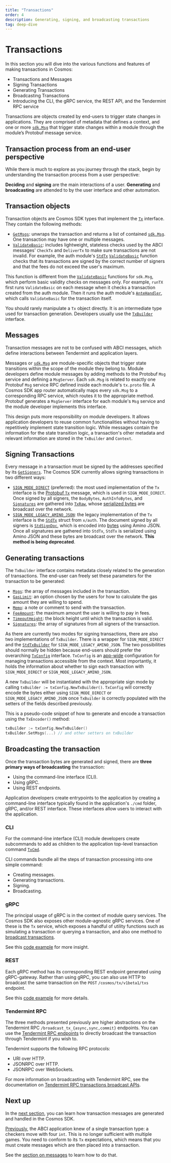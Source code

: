 ```yaml
---
title: "Transactions"
order: 4
description: Generating, signing, and broadcasting transactions
tag: deep-dive
---
```


# Transactions

<HighlightBox type="learning">

In this section you will dive into the various functions and features of making transactions in Cosmos:
    
* Transactions and Messages
* Signing Transactions
* Generating Transactions
* Broadcasting Transactions
* Introducing the CLI, the gRPC service, the REST API, and the Tendermint RPC service

</HighlightBox>

Transactions are objects created by end-users to trigger state changes in applications. They are comprised of metadata that defines a context, and one or more [`sdk.Msg`](https://github.com/cosmos/cosmos-sdk/blob/9fd866e3820b3510010ae172b682d71594cd8c14/types/tx_msg.go#L11-L33) that trigger state changes within a module through the module’s Protobuf message service.

## Transaction process from an end-user perspective

While there is much to explore as you journey through the stack, begin by understanding the transaction process from a user perspective:

<Accordion :items="
    [
        {
            title: 'Decide',
            description: '**Decide** on the messages to put into the transaction. This is normally done with the assistance of a wallet or application and a user interface.'
        },
        {
            title: 'Generate',
            description: '**Generate** the transaction using the Cosmos SDK\'s `TxBuilder`. `TxBuilder` is the preferred way to generate a transaction.'
        },
        {
            title: 'Sign',
            description: '**Sign** the transaction. Transactions must be signed before a validator includes them in a block.'
        },
        {
            title: 'Broadcast',
            description: '**Broadcast** the signed transaction using one of the available interfaces.'
        }
    ]
"/>

<!-- TODO add link to TxBuilder: https://github.com/cosmos/cosmos-sdk/blob/9fd866e3820b3510010ae172b682d71594cd8c14/client/tx_config.go#L36-L46 -->

**Deciding** and **signing** are the main interactions of a user. **Generating** and **broadcasting** are attended to by the user interface and other automation.

## Transaction objects

Transaction objects are Cosmos SDK types that implement the [`Tx`](https://github.com/cosmos/cosmos-sdk/blob/9fd866e3820b3510010ae172b682d71594cd8c14/types/tx_msg.go#L50-L57) interface. They contain the following methods:

* [`GetMsgs`](https://github.com/cosmos/cosmos-sdk/blob/9fd866e3820b3510010ae172b682d71594cd8c14/types/tx_msg.go#L52): unwraps the transaction and returns a list of contained [`sdk.Msg`](https://github.com/cosmos/cosmos-sdk/blob/9fd866e3820b3510010ae172b682d71594cd8c14/types/tx_msg.go#L11-L33). One transaction may have one or multiple messages.
* [`ValidateBasic`](https://github.com/cosmos/cosmos-sdk/blob/9fd866e3820b3510010ae172b682d71594cd8c14/types/tx_msg.go#L56): includes lightweight, stateless checks used by the ABCI messages' `CheckTx` and `DeliverTx` to make sure transactions are not invalid. For example, the auth module's [`StdTx`](https://github.com/cosmos/cosmos-sdk/blob/9fd866e3820b3510010ae172b682d71594cd8c14/x/auth/legacy/legacytx/stdtx.go#L77-L83) [`ValidateBasic`](https://github.com/cosmos/cosmos-sdk/blob/9fd866e3820b3510010ae172b682d71594cd8c14/x/auth/legacy/legacytx/stdtx.go#L100-L126) function checks that its transactions are signed by the correct number of signers and that the fees do not exceed the user's maximum. 

<HighlightBox type="tip">

This function is different from the [`ValidateBasic`](https://github.com/cosmos/cosmos-sdk/blob/9fd866e3820b3510010ae172b682d71594cd8c14/types/tx_msg.go#L24) functions for `sdk.Msg`, which perform basic validity checks on messages only. For example, `runTX` first runs `ValidateBasic` on each message when it checks a transaction created from the auth module. Then it runs the auth module's [`AnteHandler`](https://github.com/cosmos/cosmos-sdk/blob/9fd866e3820b3510010ae172b682d71594cd8c14/types/handler.go#L8), which calls `ValidateBasic` for the transaction itself.

</HighlightBox>



You should rarely manipulate a `Tx` object directly. It is an intermediate type used for transaction generation. Developers usually use the [`TxBuilder`](https://github.com/cosmos/cosmos-sdk/blob/9fd866e3820b3510010ae172b682d71594cd8c14/client/tx_config.go#L36-L46) interface.

## Messages

<HighlightBox type="info">

Transaction messages are not to be confused with ABCI messages, which define interactions between Tendermint and application layers.

</HighlightBox>

Messages or [`sdk.Msg`](https://github.com/cosmos/cosmos-sdk/blob/9fd866e3820b3510010ae172b682d71594cd8c14/types/tx_msg.go#L11-L33) are module-specific objects that trigger state transitions within the scope of the module they belong to. Module developers define module messages by adding methods to the Protobuf `Msg` service and defining a `MsgServer`. Each `sdk.Msg` is related to exactly one Protobuf `Msg` service RPC defined inside each module's `tx.proto` file. A Cosmos SDK app router automatically maps every `sdk.Msg` to a corresponding RPC service, which routes it to the appropriate method. Protobuf generates a `MsgServer` interface for each module's `Msg` service and the module developer implements this interface.

This design puts more responsibility on module developers. It allows application developers to reuse common functionalities without having to repetitively implement state transition logic. While messages contain the information for the state transition logic, a transaction's other metadata and relevant information are stored in the `TxBuilder` and `Context`.

## Signing Transactions

Every message in a transaction must be signed by the addresses specified by its [`GetSigners`](https://github.com/cosmos/cosmos-sdk/blob/9fd866e3820b3510010ae172b682d71594cd8c14/types/tx_msg.go#L32). The Cosmos SDK currently allows signing transactions in two different ways:

* [`SIGN_MODE_DIRECT`](https://github.com/cosmos/cosmos-sdk/blob/9fd866e3820b3510010ae172b682d71594cd8c14/types/tx/signing/signing.pb.go#L36) (preferred): the most used implementation of the `Tx` interface is the [Protobuf `Tx`](https://github.com/cosmos/cosmos-sdk/blob/9fd866e3820b3510010ae172b682d71594cd8c14/types/tx/tx.pb.go#L32-L42) message, which is used in `SIGN_MODE_DIRECT`. Once signed by all signers, the `BodyBytes`, `AuthInfoBytes`, and [`Signatures`](https://github.com/cosmos/cosmos-sdk/blob/9fd866e3820b3510010ae172b682d71594cd8c14/types/tx/tx.pb.go#L113) are gathered into [`TxRaw`](https://github.com/cosmos/cosmos-sdk/blob/9fd866e3820b3510010ae172b682d71594cd8c14/types/tx/tx.pb.go#L103-L114), whose [serialized bytes](https://github.com/cosmos/cosmos-sdk/blob/9fd866e3820b3510010ae172b682d71594cd8c14/types/tx/tx.pb.go#L125-L136) are broadcast over the network.
* [`SIGN_MODE_LEGACY_AMINO_JSON`](https://github.com/cosmos/cosmos-sdk/blob/9fd866e3820b3510010ae172b682d71594cd8c14/types/tx/signing/signing.pb.go#L43): the legacy implementation of the `Tx` interface is the [`StdTx`](https://github.com/cosmos/cosmos-sdk/blob/9fd866e3820b3510010ae172b682d71594cd8c14/x/auth/legacy/legacytx/stdtx.go#L77-L83) struct from `x/auth`. The document signed by all signers is [`StdSignDoc`](https://github.com/cosmos/cosmos-sdk/blob/9fd866e3820b3510010ae172b682d71594cd8c14/x/auth/legacy/legacytx/stdsign.go#L24-L32), which is encoded into [bytes](https://github.com/cosmos/cosmos-sdk/blob/9fd866e3820b3510010ae172b682d71594cd8c14/x/auth/legacy/legacytx/stdsign.go#L35-L58) using Amino JSON. Once all signatures are gathered into `StdTx`, `StdTx` is serialized using Amino JSON and these bytes are broadcast over the network. **This method is being deprecated**.

## Generating transactions

The `TxBuilder` interface contains metadata closely related to the generation of transactions. The end-user can freely set these parameters for the transaction to be generated:

* [`Msgs`](https://github.com/cosmos/cosmos-sdk/blob/9fd866e3820b3510010ae172b682d71594cd8c14/client/tx_config.go#L39): the array of messages included in the transaction.
* [`GasLimit`](https://github.com/cosmos/cosmos-sdk/blob/9fd866e3820b3510010ae172b682d71594cd8c14/client/tx_config.go#L43): an option chosen by the users for how to calculate the gas amount they are willing to spend.
* [`Memo`](https://github.com/cosmos/cosmos-sdk/blob/9fd866e3820b3510010ae172b682d71594cd8c14/client/tx_config.go#L41): a note or comment to send with the transaction.
* [`FeeAmount`](https://github.com/cosmos/cosmos-sdk/blob/9fd866e3820b3510010ae172b682d71594cd8c14/client/tx_config.go#L42): the maximum amount the user is willing to pay in fees.
* [`TimeoutHeight`](https://github.com/cosmos/cosmos-sdk/blob/9fd866e3820b3510010ae172b682d71594cd8c14/client/tx_config.go#L44): the block height until which the transaction is valid.
* [`Signatures`](https://github.com/cosmos/cosmos-sdk/blob/9fd866e3820b3510010ae172b682d71594cd8c14/client/tx_config.go#L40): the array of signatures from all signers of the transaction.

As there are currently two modes for signing transactions, there are also two implementations of `TxBuilder`. There is a wrapper for `SIGN_MODE_DIRECT` and the [`StdTxBuilder`](https://github.com/cosmos/cosmos-sdk/blob/8fc9f76329dd2433d9b258a867500de419522619/x/auth/migrations/legacytx/stdtx_builder.go#L18-L21) for `SIGN_MODE_LEGACY_AMINO_JSON`. The two possibilities should normally be hidden because end-users should prefer the overarching [`TxConfig`](https://github.com/cosmos/cosmos-sdk/blob/a72f6a8d4fcb1328ead8f14e212c95c1c0c6d64d/client/tx_config.go#L25-L31) interface. `TxConfig` is an [app-wide](https://github.com/cosmos/cosmos-sdk/blob/a72f6a8d4fcb1328ead8f14e212c95c1c0c6d64d/client/context.go#L46) configuration for managing transactions accessible from the context. Most importantly, it holds the information about whether to sign each transaction with `SIGN_MODE_DIRECT` or `SIGN_MODE_LEGACY_AMINO_JSON`.

A new `TxBuilder` will be instantiated with the appropriate sign mode by calling `txBuilder := txConfig.NewTxBuilder()`. `TxConfig` will correctly encode the bytes either using `SIGN_MODE_DIRECT` or `SIGN_MODE_LEGACY_AMINO_JSON` once `TxBuilder` is correctly populated with the setters of the fields described previously.

This is a pseudo-code snippet of how to generate and encode a transaction using the `TxEncoder()` method:

```go
txBuilder := txConfig.NewTxBuilder()
txBuilder.SetMsgs(...) // and other setters on txBuilder
```

## Broadcasting the transaction

Once the transaction bytes are generated and signed, there are **three primary ways of broadcasting** the transaction:

* Using the command-line interface (CLI).
* Using gRPC.
* Using REST endpoints.

Application developers create entrypoints to the application by creating a command-line interface typically found in the application's `./cmd` folder, gRPC, and/or REST interface. These interfaces allow users to interact with the application.

### CLI

For the command-line interface (CLI) module developers create subcommands to add as children to the application top-level transaction command [`TxCmd`](https://github.com/cosmos/cosmos-sdk/blob/56ab4e4c934365662162a91bcf35108a0bd78fef/x/bank/client/cli/tx.go#L29-L60).

CLI commands bundle all the steps of transaction processing into one simple command: 

* Creating messages.
* Generating transactions.
* Signing.
* Broadcasting.

### gRPC

The principal usage of gRPC is in the context of module query services. The Cosmos SDK also exposes other module-agnostic gRPC services. One of these is the `Tx` service, which exposes a handful of utility functions such as simulating a transaction or querying a transaction, and also one method to [broadcast transactions](https://github.com/cosmos/cosmos-sdk/blob/master/docs/run-node/txs.md#broadcasting-a-transaction-1).

<HighlightBox type="tip">

See this [code example](https://github.com/cosmos/cosmos-sdk/blob/master/docs/run-node/txs.md#programmatically-with-go) for more insight.

</HighlightBox>

### REST

Each gRPC method has its corresponding REST endpoint generated using gRPC-gateway. Rather than using gRPC, you can also use HTTP to broadcast the same transaction on the `POST` `/cosmos/tx/v1beta1/txs` endpoint.

<HighlightBox type="tip">

See this [code example](https://github.com/cosmos/cosmos-sdk/blob/master/docs/run-node/txs.md#using-rest) for more details.

</HighlightBox>

### Tendermint RPC

The three methods presented previously are higher abstractions on the Tendermint RPC `/broadcast_tx_{async,sync,commit}` endpoints. You can use the [Tendermint RPC endpoints](https://docs.tendermint.com/master/rpc/#/Tx) to directly broadcast the transaction through Tendermint if you wish to.

<HighlightBox type="reading">

Tendermint supports the following RPC protocols:

* URI over HTTP.
* JSONRPC over HTTP.
* JSONRPC over WebSockets.

For more information on broadcasting with Tendermint RPC, see the documentation on [Tendermint RPC transactions broadcast APIs](https://docs.tendermint.com/master/rpc/#/Tx).

</HighlightBox>

## Next up

In the [next section](./messages.md), you can learn how transaction messages are generated and handled in the Cosmos SDK.

<ExpansionPanel title="Show me some code for my checkers blockchain">

[Previously](./architecture.md), the ABCI application knew of a single transaction type: a checkers move with four `int`. This is no longer sufficient with multiple games. You need to conform to its `Tx` expectations, which means that you must create messages which are then placed into a transaction.

See the [section on messages](./messages.md) to learn how to do that.

</ExpansionPanel>
